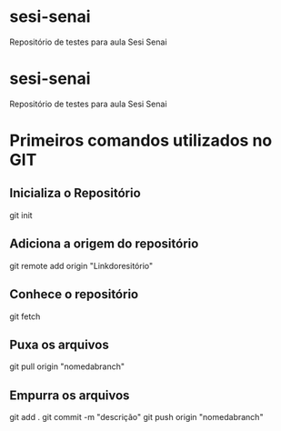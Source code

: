 # sesi-senai
Repositório de testes para aula Sesi Senai
# sesi-senai
Repositório de testes para aula Sesi Senai

# Primeiros comandos utilizados no GIT
## Inicializa o Repositório
git init

## Adiciona a origem do repositório
git remote add origin "Linkdoresitório"

## Conhece o repositório
git fetch

## Puxa os arquivos
git pull origin "nomedabranch"

## Empurra os arquivos
git add .
git commit -m "descrição"
git push origin "nomedabranch"